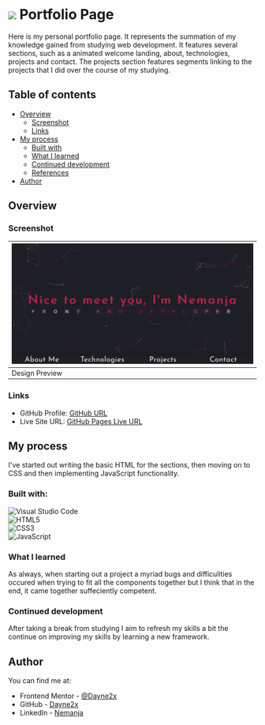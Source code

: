 # ![](https://img.shields.io/badge/JavaScript-323330?style=for-the-badge&logo=javascript&logoColor=F7DF1E) Portfolio Page

Here is my personal portfolio page. It represents the summation of my knowledge gained from studying web development. It features several sections, such as a animated welcome landing, about,
technologies, projects and contact. The projects section features segments linking to the projects that I did over the course of my studying.   

## Table of contents

- [Overview](#overview)
  - [Screenshot](#screenshot)
  - [Links](#links)
- [My process](#my-process)
  - [Built with](#built-with)
  - [What I learned](#what-i-learned)
  - [Continued development](#continued-development)
  - [References](#references)
- [Author](#author)

## Overview

### Screenshot
| ![](./design/design.png) 
| ------------------------------ |
| Design Preview                |

### Links

- GitHub Profile: [GitHub URL](https://github.com/Dayne2x)
- Live Site URL: [GitHub Pages Live URL](https://dayne2x.github.io/Portfolio-Page/)

## My process

I've started out writing the basic HTML for the sections, then moving on to CSS and then implementing JavaScript functionality.

### Built with:

![Visual Studio Code](https://img.shields.io/badge/Visual%20Studio%20Code-0078d7.svg?style=for-the-badge&logo=visual-studio-code&logoColor=white) <br>
![HTML5](https://img.shields.io/badge/html5-%23E34F26.svg?style=for-the-badge&logo=html5&logoColor=white) <br>
![CSS3](https://img.shields.io/badge/css3-%231572B6.svg?style=for-the-badge&logo=css3&logoColor=white) <br>
![JavaScript](https://img.shields.io/badge/javascript-%23323330.svg?style=for-the-badge&logo=javascript&logoColor=%23F7DF1E)


### What I learned

As always, when starting out a project a myriad bugs and difficulities occured when trying to fit all the components together but I think that in the end, it came together suffeciently competent. 

### Continued development

After taking a break from studying I aim to refresh my skills a bit the continue on improving my skills by learning a new framework.

## Author
You can find me at:

- Frontend Mentor - [@Dayne2x](https://www.frontendmentor.io/profile/Dayne2x)
- GitHub - [Dayne2x](https://github.com/Dayne2x)
- LinkedIn - [Nemanja](https://www.linkedin.com/in/nemanjadayne/)
